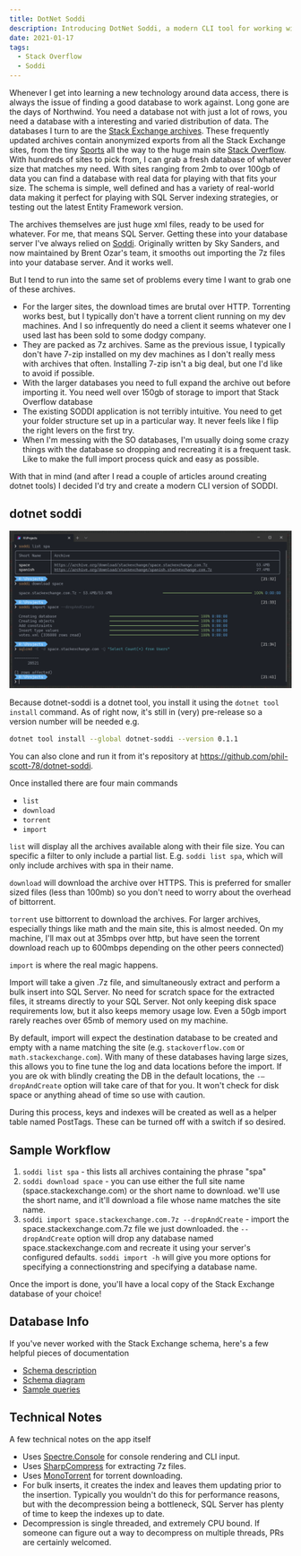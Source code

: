 ```yaml
---
title: DotNet Soddi
description: Introducing DotNet Soddi, a modern CLI tool for working with Stack Overflow archives
date: 2021-01-17
tags:
  - Stack Overflow
  - Soddi
---
```


Whenever I get into learning a new technology around data access, there is always the issue of finding a good database to work against. Long gone are the days of Northwind. You need a database not with just a lot of rows, you need a database with a interesting and varied distribution of data. The databases I turn to are the [Stack Exchange archives](https://archive.org/details/stackexchange). These frequently updated archives contain anonymized exports from all the Stack Exchange sites, from the tiny [Sports](https://sports.stackexchange.com/) all the way to the huge main site [Stack Overflow](https://stackoverflow.com/). With hundreds of sites to pick from, I can grab a fresh database of whatever size that matches my need. With sites ranging from 2mb to over 100gb of data you can find a database with real data for playing with that fits your size. The schema is simple, well defined and has a variety of real-world data making it perfect for playing with SQL Server indexing strategies, or testing out the latest Entity Framework version.

The archives themselves are just huge xml files, ready to be used for whatever. For me, that means SQL Server. Getting these into your database server I've always relied on [Soddi](https://github.com/BrentOzarULTD/soddi). Originally written by Sky Sanders, and now maintained by Brent Ozar's team, it smooths out importing the 7z files into your database server. And it works well.

But I tend to run into the same set of problems every time I want to grab one of these archives.

- For the larger sites, the download times are brutal over HTTP. Torrenting works best, but I typically don't have a torrent client running on my dev machines. And I so infrequently do need a client it seems whatever one I used last has been sold to some dodgy company.
- They are packed as 7z archives. Same as the previous issue, I typically don't have 7-zip installed on my dev machines as I don't really mess with archives that often. Installing 7-zip isn't a big deal, but one I'd like to avoid if possible.
- With the larger databases you need to full expand the archive out before importing it. You need well over 150gb of storage to import that Stack Overflow database
- The existing SODDI application is not terribly intuitive. You need to get your folder structure set up in a particular way. It never feels like I flip the right levers on the first try.
- When I'm messing with the SO databases, I'm usually doing some crazy things with the database so dropping and recreating it is a frequent task. Like to make the full import process quick and easy as possible.

With that in mind (and after I read a couple of articles around creating dotnet tools) I decided I'd try and create a modern CLI version of SODDI.

## dotnet soddi

![soddi screenshot](2021-01-18-21-42-38.png)

Because dotnet-soddi is a dotnet tool, you install it using the `dotnet tool install` command. As of right now, it's still in (very) pre-release so a version number will be needed e.g.

```bash
dotnet tool install --global dotnet-soddi --version 0.1.1
```

You can also clone and run it from it's repository at <https://github.com/phil-scott-78/dotnet-soddi>.

Once installed there are four main commands

- `list`
- `download`
- `torrent`
- `import`

`list` will display all the archives available along with their file size. You can specific a filter to only include a partial list. E.g. `soddi list spa`, which will only include archives with spa in their name.

`download` will download the archive over HTTPS. This is preferred for smaller sized files (less than 100mb) so you don't need to worry about the overhead of bittorrent.

`torrent` use bittorrent to download the archives. For larger archives, especially things like math and the main site, this is almost needed. On my machine, I'll max out at 35mbps over http, but have seen the torrent download reach up to 600mbps depending on the other peers connected)

`import` is where the real magic happens.

Import will take a given .7z file, and simultaneously extract and perform a bulk insert into SQL Server. No need for scratch space for the extracted files, it streams directly to your SQL Server. Not only keeping disk space requirements low, but it also keeps memory usage low. Even a 50gb import rarely reaches over 65mb of memory used on my machine.

By default, import will expect the destination database to be created and empty with a name matching the site (e.g. `stackoverflow.com` or `math.stackexchange.com`). With many of these databases having large sizes, this allows you to fine tune the log and data locations before the import. If you are ok with blindly creating the DB in the default locations, the `-–dropAndCreate` option will take care of that for you. It won't check for disk space or anything ahead of time so use with caution.

During this process, keys and indexes will be created as well as a helper table named PostTags. These can be turned off with a switch if so desired.

## Sample Workflow

1. `soddi list spa` - this lists all archives containing the phrase "spa"
2. `soddi download space` - you can use either the full site name (space.stackexchange.com) or the short name to download. we'll use the short name, and it'll download a file whose name matches the site name.
3. `soddi import space.stackexchange.com.7z --dropAndCreate` - import the space.stackexchange.com.7z file we just downloaded. the `--dropAndCreate` option will drop any database named space.stackexchange.com and recreate it using your server's configured defaults. `soddi import -h` will give you more options for specifying a connectionstring and specifying a database name.

Once the import is done, you'll have a local copy of the Stack Exchange database of your choice!

## Database Info

If you've never worked with the Stack Exchange schema, here's a few helpful pieces of documentation

- [Schema description](https://meta.stackexchange.com/questions/2677/database-schema-documentation-for-the-public-data-dump-and-sede/2678#2678)
- [Schema diagram](https://i.stack.imgur.com/AyIkW.png)
- [Sample queries](https://data.stackexchange.com/stackoverflow/queries)

## Technical Notes

A few technical notes on the app itself

- Uses [Spectre.Console](https://github.com/spectresystems/spectre.console) for console rendering and CLI input.
- Uses [SharpCompress](https://github.com/adamhathcock/sharpcompress) for extracting 7z files.
- Uses [MonoTorrent](https://github.com/alanmcgovern/monotorrent) for torrent downloading.
- For bulk inserts, it creates the index and leaves them updating prior to the insertion. Typically you wouldn't do this for performance reasons, but with the decompression being a bottleneck, SQL Server has plenty of time to keep the indexes up to date.
- Decompression is single threaded, and extremely CPU bound. If someone can figure out a way to decompress on multiple threads, PRs are certainly welcomed.
